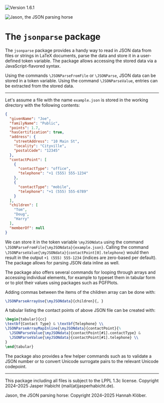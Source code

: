 ![Version 1.6.1](https://img.shields.io/badge/version-1.6.1-blue)

![Jason, the JSON parsing horse](https://github.com/jasperhabicht/jsonparse/assets/6378801/ddfddc70-bf5f-4121-ba45-4b9128875d85)

# The `jsonparse` package

The `jsonparse` package provides a handy way to read in JSON data from files 
or strings in LaTeX documents, parse the data and store it in a user-defined 
token variable. The package allows accessing the stored data via a 
JavaScript-flavored syntax.

Using the commands `\JSONParseFromFile` or `\JSONParse`, JSON data can be 
stored in a token variable. Using the command `\JSONParseValue`, entries can 
be extracted from the stored data.

---

Let's assume a file with the name `example.json` is stored in the working 
directory with the following contents:

```json
{
  "givenName": "Joe",
  "familyName": "Public",
  "points": 1.7,
  "hasCertification": true,
  "address": {
    "streetAddress": "10 Main St",
    "locality": "Cityville",
    "postalCode": "12345"
  },
  "contactPoint": [
    {
      "contactType": "office",
      "telephone": "+1 (555) 555-1234"
    },
    {
      "contactType": "mobile",
      "telephone": "+1 (555) 555-6789"
    }
  ],
  "children": [
    "Tom",
    "Doug",
    "Harry"
  ],
  "memberOf": null
}
```

We can store it in the token variable `\myJSONdata` using the command 
`\JSONParseFromFile{\myJSONdata}{example.json}`. Calling the command 
`\JSONParseValue{\myJSONdata}{contactPoint[0].telephone}` would then result in 
the output `+1 (555) 555-1234` (indices are zero-based per default). The 
package allows for parsing JSON data inline as well.

The package also offers several commands for looping through arrays and 
accessing individual elements, for example to typeset them in tabular form or 
to plot their values using packages such as PGFPlots.

Adding commas between the items of the children array can be done with:
```tex
\JSONParseArrayUse{\myJSONdata}{children}{, }
```

A tabular listing the contact points of above JSON file can be created with:
```tex
\begin{tabular}{cc}
\textbf{Contact Type} & \textbf{Telephone} \\
\JSONParseArrayMapInline{\myJSONdata}{contactPoint}{%
  \JSONParseValue{\myJSONdata}{contactPoint[#1].contactType} & 
  \JSONParseValue{\myJSONdata}{contactPoint[#1].telephone} \\
}
\end{tabular}
```

The package also provides a few helper commands such as to validate a JSON 
number or to convert Unicode surrogate pairs to the relevant Unicode codepoint.

---

This package including all files is subject to the LPPL 1.3c license. 
Copyright 2024&ndash;2025 Jasper Habicht (mail(at)jasperhabicht.de).

Jason, the JSON parsing horse: Copyright 2024&ndash;2025 Hannah Klöber.
